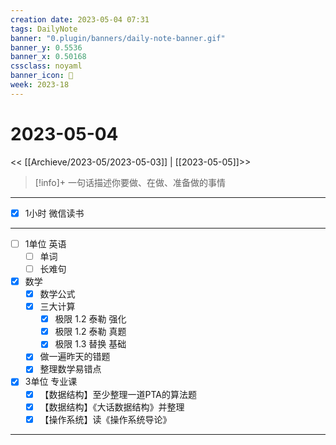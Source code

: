 ```yaml
---
creation date: 2023-05-04 07:31
tags: DailyNote
banner: "0.plugin/banners/daily-note-banner.gif"
banner_y: 0.5536
banner_x: 0.50168
cssclass: noyaml
banner_icon: 💌
week: 2023-18
---
```


# 2023-05-04

<< [[Archieve/2023-05/2023-05-03]] | [[2023-05-05]]>>


> [!info]+ 一句话描述你要做、在做、准备做的事情
> 

---

- [x] 1小时 微信读书

---

- [ ] 1单位 英语
	- [ ] 单词
	- [ ] 长难句
- [x] 数学
	- [x] 数学公式
	- [x] 三大计算
		- [x] 极限 1.2 泰勒 强化
		- [x] 极限 1.2 泰勒 真题
		- [x] 极限 1.3 替换 基础
	- [x] 做一遍昨天的错题
	- [x] 整理数学易错点
- [x] 3单位 专业课
	- [x] 【数据结构】至少整理一道PTA的算法题
	- [x] 【数据结构】《大话数据结构》并整理
	- [x] 【操作系统】读《操作系统导论》

---

